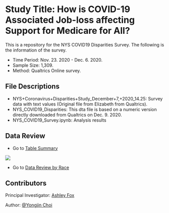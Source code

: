 # Study Title: How is COVID-19 Associated Job-loss affecting Support for Medicare for All?

This is a repository for the NYS COVID19 Disparities Survey. The following is the information of the survey.
* Time Period: Nov. 23. 2020 - Dec. 6. 2020.
* Sample Size: 1,309.
* Method: Qualtrics Online survey.

## File Descriptions

* NYS+Coronavirus+Disparities+Study_December+7,+2020_14.25: Survey data with text values (Original file from Elizabeth from Qualtrics).
* NYS_COVID19_Disparities: This dta file is based on a numeric version directly downloaded from Qualtrics on Dec. 9. 2020.
* NYS_COVID19_Survey.ipynb: Analysis results

## Data Review

* Go to [Table Summary](https://livealbany-my.sharepoint.com/:u:/g/personal/ychoi2_albany_edu/EV7CMXsnyJtNqwlLl4siTgYB9ExShwbjen0LlrZP5mVELA?e=O46DuG)

![](/img/summary.JPG)

* Go to [Data Review by Race](https://livealbany-my.sharepoint.com/:u:/g/personal/ychoi2_albany_edu/Ec6QbZ0LHfpOppNh5RgKXPkBnhP7fg1tS8psWer1fdvKWw?e=m0FHME)

## Contributors
Principal Investigator: [Ashley Fox](https://twitter.com/ashfoxly)

Author: [@Yongjin Choi](https://twitter.com/TheYongjinChoi)
